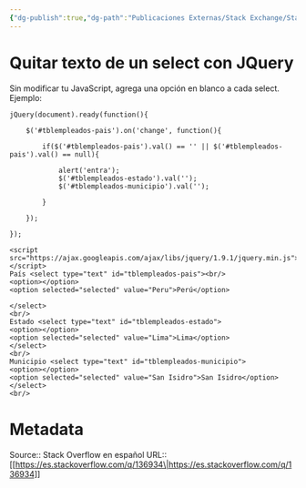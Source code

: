 ```yaml
---
{"dg-publish":true,"dg-path":"Publicaciones Externas/Stack Exchange/Stack Overflow en español/es.stackoverflow.com-136934.md","permalink":"/publicaciones-externas/stack-exchange/stack-overflow-en-espanol/es-stackoverflow-com-136934/","title":"Quitar texto de un select con JQuery","hide":true,"noteIcon":"\"0\"","created":"2024-04-03T12:49:10.626-06:00","updated":"2024-04-05T16:43:52.986-06:00"}
---
```


# Quitar texto de un select con JQuery

Sin modificar tu JavaScript, agrega una opción en blanco a cada select. Ejemplo:

<!-- begin snippet: js hide: false console: true babel: false -->

<!-- language: lang-js -->

    jQuery(document).ready(function(){

        $('#tblempleados-pais').on('change', function(){

            if($('#tblempleados-pais').val() == '' || $('#tblempleados-pais').val() == null){

                alert('entra');
                $('#tblempleados-estado').val('');
                $('#tblempleados-municipio').val('');

            }

        });

    });

<!-- language: lang-html -->

    <script src="https://ajax.googleapis.com/ajax/libs/jquery/1.9.1/jquery.min.js"></script>
    País <select type="text" id="tblempleados-pais"><br/>
    <option></option>
    <option selected="selected" value="Peru">Perú</option>

    </select>
    <br/>
    Estado <select type="text" id="tblempleados-estado">
    <option></option>
    <option selected="selected" value="Lima">Lima</option>
    </select>
    <br/>
    Municipio <select type="text" id="tblempleados-municipio">
    <option></option>
    <option selected="selected" value="San Isidro">San Isidro</option>
    </select>
    <br/>

<!-- end snippet -->



# Metadata
Source:: Stack Overflow en español
URL:: [[https://es.stackoverflow.com/q/136934\|https://es.stackoverflow.com/q/136934]]

